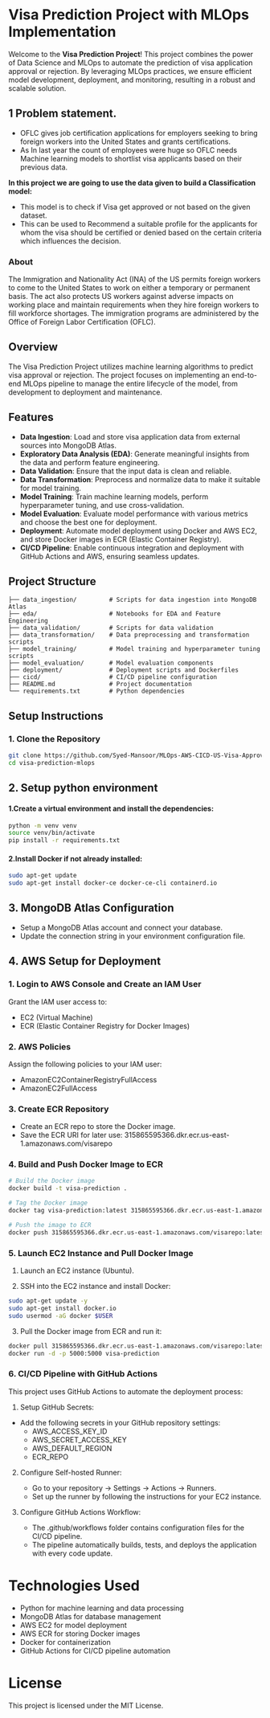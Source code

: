 # Visa Prediction Project with MLOps Implementation

Welcome to the **Visa Prediction Project**! This project combines the power of Data Science and MLOps to automate the prediction of visa application approval or rejection. By leveraging MLOps practices, we ensure efficient model development, deployment, and monitoring, resulting in a robust and scalable solution.
## 1 Problem statement.

* OFLC gives job certification applications for employers seeking to bring foreign workers into the United States and grants certifications. 
* As In last year the count of employees were huge so OFLC needs Machine learning models to shortlist visa applicants based on their previous data.

**In this project we are going to use the data given to build a Classification model:**

* This model is to check if Visa get approved or not based on the given dataset.
* This can be used to Recommend a suitable profile for the applicants for whom the visa should be certified or denied based on the certain criteria which influences the decision.
### About
The Immigration and Nationality Act (INA) of the US permits foreign workers to come to the United States to work on either a temporary or permanent basis. 
The act also protects US workers against adverse impacts on working place and maintain requirements when they hire foreign workers to fill workforce shortages. The immigration programs are administered by the Office of Foreign Labor Certification (OFLC).

## Overview
The Visa Prediction Project utilizes machine learning algorithms to predict visa approval or rejection. The project focuses on implementing an end-to-end MLOps pipeline to manage the entire lifecycle of the model, from development to deployment and maintenance.

## Features
- **Data Ingestion**: Load and store visa application data from external sources into MongoDB Atlas.
- **Exploratory Data Analysis (EDA)**: Generate meaningful insights from the data and perform feature engineering.
- **Data Validation**: Ensure that the input data is clean and reliable.
- **Data Transformation**: Preprocess and normalize data to make it suitable for model training.
- **Model Training**: Train machine learning models, perform hyperparameter tuning, and use cross-validation.
- **Model Evaluation**: Evaluate model performance with various metrics and choose the best one for deployment.
- **Deployment**: Automate model deployment using Docker and AWS EC2, and store Docker images in ECR (Elastic Container Registry).
- **CI/CD Pipeline**: Enable continuous integration and deployment with GitHub Actions and AWS, ensuring seamless updates.

## Project Structure

```plaintext
├── data_ingestion/         # Scripts for data ingestion into MongoDB Atlas
├── eda/                    # Notebooks for EDA and Feature Engineering
├── data_validation/        # Scripts for data validation
├── data_transformation/    # Data preprocessing and transformation scripts
├── model_training/         # Model training and hyperparameter tuning scripts
├── model_evaluation/       # Model evaluation components
├── deployment/             # Deployment scripts and Dockerfiles
├── cicd/                   # CI/CD pipeline configuration
├── README.md               # Project documentation
└── requirements.txt        # Python dependencies
```


## Setup Instructions

### 1. Clone the Repository

```bash
git clone https://github.com/Syed-Mansoor/MLOps-AWS-CICD-US-Visa-Approval-Prediction.git
cd visa-prediction-mlops
```
## 2. Setup python environment
#### 1.Create a virtual environment and install the dependencies:

``` bash
python -m venv venv
source venv/bin/activate  
pip install -r requirements.txt
```
#### 2.Install Docker if not already installed:
``` bash
sudo apt-get update
sudo apt-get install docker-ce docker-ce-cli containerd.io
```
## 3. MongoDB Atlas Configuration
- Setup a MongoDB Atlas account and connect your database.
- Update the connection string in your environment configuration file.
## 4. AWS Setup for Deployment
### 1. Login to AWS Console and Create an IAM User
Grant the IAM user access to:

- EC2 (Virtual Machine)
- ECR (Elastic Container Registry for Docker Images)
### 2. AWS Policies
Assign the following policies to your IAM user:

- AmazonEC2ContainerRegistryFullAccess
- AmazonEC2FullAccess
### 3. Create ECR Repository
- Create an ECR repo to store the Docker image.
- Save the ECR URI for later use:
315865595366.dkr.ecr.us-east-1.amazonaws.com/visarepo
### 4. Build and Push Docker Image to ECR
``` bash
# Build the Docker image
docker build -t visa-prediction .

# Tag the Docker image
docker tag visa-prediction:latest 315865595366.dkr.ecr.us-east-1.amazonaws.com/visarepo:latest

# Push the image to ECR
docker push 315865595366.dkr.ecr.us-east-1.amazonaws.com/visarepo:latest

```
### 5. Launch EC2 Instance and Pull Docker Image
1. Launch an EC2 instance (Ubuntu).

2. SSH into the EC2 instance and install Docker:

```bash
sudo apt-get update -y
sudo apt-get install docker.io
sudo usermod -aG docker $USER
```
3. Pull the Docker image from ECR and run it:

``` bash
docker pull 315865595366.dkr.ecr.us-east-1.amazonaws.com/visarepo:latest
docker run -d -p 5000:5000 visa-prediction
```
### 6. CI/CD Pipeline with GitHub Actions
This project uses GitHub Actions to automate the deployment process:

1. Setup GitHub Secrets:

- Add the following secrets in your GitHub repository settings:
    - AWS_ACCESS_KEY_ID
    - AWS_SECRET_ACCESS_KEY
    - AWS_DEFAULT_REGION
    - ECR_REPO
2. Configure Self-hosted Runner:

    - Go to your repository → Settings → Actions → Runners.
    - Set up the runner by following the instructions for your EC2 instance.
3. Configure GitHub Actions Workflow:

    - The .github/workflows folder contains configuration files for the CI/CD pipeline.
    - The pipeline automatically builds, tests, and deploys the application with every code update.
# Technologies Used
- Python for machine learning and data processing
- MongoDB Atlas for database management
- AWS EC2 for model deployment
- AWS ECR for storing Docker images
- Docker for containerization
- GitHub Actions for CI/CD pipeline automation
# License
This project is licensed under the MIT License.






